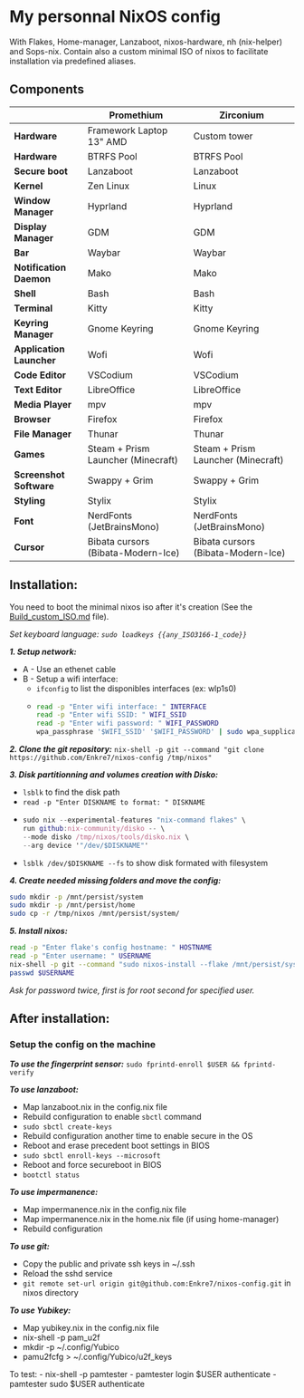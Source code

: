 # My personnal NixOS config
With Flakes, Home-manager, Lanzaboot, nixos-hardware, nh (nix-helper) and Sops-nix.
Contain also a custom minimal ISO of nixos to facilitate installation via predefined aliases.

## Components
|                          | Promethium                         | Zirconium                          |
|--------------------------|------------------------------------|------------------------------------|
| **Hardware**             | Framework Laptop 13" AMD           | Custom tower                       |
| **Hardware**             | BTRFS Pool                         | BTRFS Pool                         |
| **Secure boot**          | Lanzaboot                          | Lanzaboot                          |
| **Kernel**               | Zen Linux                          | Linux                              |
| **Window Manager**       | Hyprland                           | Hyprland                           |
| **Display Manager**      | GDM                                | GDM                                |
| **Bar**                  | Waybar                             | Waybar                             |
| **Notification Daemon**  | Mako                               | Mako                               |
| **Shell**                | Bash                               | Bash                               |
| **Terminal**             | Kitty                              | Kitty                              |
| **Keyring Manager**      | Gnome Keyring                      | Gnome Keyring                      |
| **Application Launcher** | Wofi                               | Wofi                               |
| **Code Editor**          | VSCodium                           | VSCodium                           |
| **Text Editor**          | LibreOffice                        | LibreOffice                        |
| **Media Player**         | mpv                                | mpv                                |
| **Browser**              | Firefox                            | Firefox                            |
| **File Manager**         | Thunar                             | Thunar                             |
| **Games**                | Steam + Prism Launcher (Minecraft) | Steam + Prism Launcher (Minecraft) |
| **Screenshot Software**  | Swappy + Grim                      | Swappy + Grim                      |
| **Styling**              | Stylix                             | Stylix                             |
| **Font**                 | NerdFonts (JetBrainsMono)          | NerdFonts (JetBrainsMono)          |
| **Cursor**               | Bibata cursors (Bibata-Modern-Ice) | Bibata cursors (Bibata-Modern-Ice) |

## Installation:
You need to boot the minimal nixos iso after it's creation (See the [Build_custom_ISO.md](Build_custom_ISO.md) file).

_Set keyboard language: ```sudo loadkeys {{any_ISO3166-1_code}}```_

***1. Setup network:***

- A - Use an ethenet cable
- B - Setup a wifi interface:
  - ```ifconfig``` to list the disponibles interfaces (ex: wlp1s0)
  - ```bash
    read -p "Enter wifi interface: " INTERFACE
    read -p "Enter wifi SSID: " WIFI_SSID
    read -p "Enter wifi password: " WIFI_PASSWORD
    wpa_passphrase '$WIFI_SSID' '$WIFI_PASSWORD' | sudo wpa_supplicant -B -i $INTERFACE -c /dev/stdin
    ```

***2. Clone the git repository:***
```nix-shell -p git --command "git clone https://github.com/Enkre7/nixos-config /tmp/nixos"```

***3. Disk partitionning and volumes creation with Disko:***
- ```lsblk``` to find the disk path
- ```read -p "Enter DISKNAME to format: " DISKNAME```
- ```nix
  sudo nix --experimental-features "nix-command flakes" \
  run github:nix-community/disko -- \
  --mode disko /tmp/nixos/tools/disko.nix \
  --arg device '"/dev/$DISKNAME"'
  ```
- ```lsblk /dev/$DISKNAME --fs``` to show disk formated with filesystem

***4. Create needed missing folders and move the config:***
```bash
sudo mkdir -p /mnt/persist/system
sudo mkdir -p /mnt/persist/home
sudo cp -r /tmp/nixos /mnt/persist/system/
```
***5. Install nixos:***
```bash
read -p "Enter flake's config hostname: " HOSTNAME
read -p "Enter username: " USERNAME
nix-shell -p git --command "sudo nixos-install --flake /mnt/persist/system/nixos#$HOSTNAME"
passwd $USERNAME
```
_Ask for password twice, first is for root second for specified user._

## After installation:
### Setup the config on the machine
***To use the fingerprint sensor:*** ```sudo fprintd-enroll $USER && fprintd-verify```

***To use lanzaboot:***
  - Map lanzaboot.nix in the config.nix file
  - Rebuild configuration to enable ```sbctl``` command
  - ```sudo sbctl create-keys```
  - Rebuild configuration another time to enable secure in the OS
  - Reboot and erase precedent boot settings in BIOS
  - ```sudo sbctl enroll-keys --microsoft```
  - Reboot and force secureboot in BIOS
  -  ```bootctl status```

***To use impermanence:***
  - Map impermanence.nix in the config.nix file
  - Map impermanence.nix in the home.nix file (if using home-manager)
  - Rebuild configuration

***To use git:***
  - Copy the public and private ssh keys in ~/.ssh
  - Reload the sshd service
  - ```git remote set-url origin git@github.com:Enkre7/nixos-config.git``` in nixos directory

***To use Yubikey:***
  - Map yubikey.nix in the config.nix file 
  - nix-shell -p pam_u2f
  - mkdir -p ~/.config/Yubico
  - pamu2fcfg > ~/.config/Yubico/u2f_keys
    
  To test: 
    - nix-shell -p pamtester
    - pamtester login $USER authenticate
    - pamtester sudo $USER authenticate
